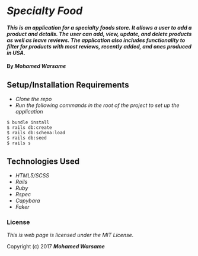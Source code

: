 # _Specialty Food_

#### _This is an application for a specialty foods store. It allows a user to add a product and details. The user can add, view, update, and delete products as well as leave reviews. The application also includes functionality to filter for products with most reviews, recently added, and ones produced in USA._

#### By **_Mohamed Warsame_**

## Setup/Installation Requirements

* _Clone the repo_
* _Run the following commands in the root of the project to set up the application_
```
$ bundle install
$ rails db:create
$ rails db:schema:load
$ rails db:seed
$ rails s
```

## Technologies Used

* _HTML5/SCSS_
* _Rails_
* _Ruby_
* _Rspec_
* _Capybara_
* _Faker_

<!-- ## View
_landing page:_
![]() -->

### License

*This is web page is licensed under the MIT License.*

Copyright (c) 2017 **_Mohamed Warsame_**
